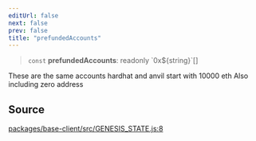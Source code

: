 ```yaml
---
editUrl: false
next: false
prev: false
title: "prefundedAccounts"
---
```


> `const` **prefundedAccounts**: readonly \`0x$\{string\}\`[]

These are the same accounts hardhat and anvil start with 10000 eth
Also including zero address

## Source

[packages/base-client/src/GENESIS\_STATE.js:8](https://github.com/evmts/tevm-monorepo/blob/main/packages/base-client/src/GENESIS_STATE.js#L8)
